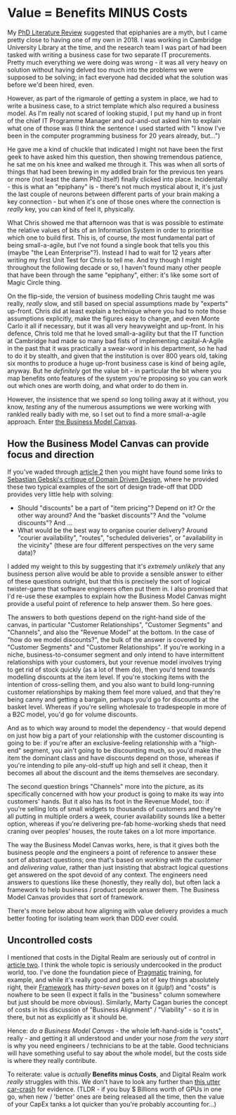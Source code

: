 # Value = Benefits MINUS Costs

My [PhD Literature Review](https://repository.lboro.ac.uk/articles/thesis/Does_the_way_museum_staff_define_inspiration_help_them_work_with_information_from_visitors_Social_Media_/9496598?file=17123216) suggested that epiphanies are a myth, but I came pretty close to having one of my own in 2018. I was working in Cambridge University Library at the time, and the research team I was part of had been tasked with writing a business case for two separate IT procurements. Pretty much everything we were doing was wrong - it was all very heavy on solution without having delved too much into the problems we were supposed to be solving; in fact everyone had decided what the solution was before we'd been hired, even.

However, as part of the rigmarole of getting a system in place, we had to write a business case, to a strict template which also required a business model. As I'm really not scared of looking stupid, I put my hand up in front of the chief IT Programme Manager and out-and-out asked him to explain what one of those was (I think the sentence I used started with "I know I've been in the computer programming business for 20 years already, but...")

He gave me a kind of chuckle that indicated I might not have been the first geek to have asked him this question, then showing tremendous patience, he sat me on his knee and walked me through it. This was when all sorts of things that had been brewing in my addled brain for the previous ten years or more (not least the damn PhD itself) finally clicked into place. Incidentally - this is what an "epiphany" is - there's not much mystical about it, it's just the last couple of neurons between different parts of your brain making a key connection - but when it's one of those ones where the connection is *really* key, you can kind of feel it, physically.

What Chris showed me that afternoon was that is was possible to estimate the relative values of bits of an Information System in order to prioritise which one to build first. This is, of course, *the* most fundamental part of being small-a-agile, but I've not found a single book that tells you this (maybe "the Lean Enterprise"?). Instead I had to wait for 12 years after writing my first Unit Test for Chris to tell me. And try though I might throughout the following decade or so, I haven't found many other people that have been through the same "epiphany", either: it's like some sort of Magic Circle thing.

On the flip-side, the version of business modelling Chris taught me was really, *really* slow, and still based on special assumptions made by "experts" up-front. Chris did at least explain a technique where you had to note those assumptions explicitly, make the figures easy to change, and even Monte Carlo it all if necessary, but it was all very heavyweight and up-front. In his defence, Chris told me that he loved small-a-agility but that the IT function at Cambridge had made so many bad fists of implementing capital-A-Agile in the past that it was practically a swear-word in his department, so he had to do it by stealth, and given that the institution is over 800 years old, taking six months to produce a huge up-front business case is kind of being agile, anyway. But he *definitely* got the value bit - in particular the bit where you map benefits onto features of the system you're proposing so you can work out which ones are worth doing, and what order to do them in.

However, the insistence that we spend *so* long toiling away at it without, you know, *testing* any of the numerous assumptions we were working with rankled really badly with me, so I set out to find a more small-a-agile approach. Enter [the Business Model Canvas](https://www.strategyzer.com/library/the-business-model-canvas).

## How the Business Model Canvas can provide focus and direction

If you've waded through [article 2](./Agile_AntiPatterns.md) then you might have found some links to [Sebastian Gebski's critique of Domain Driven Design](https://no-kill-switch.ghost.io/the-failed-promise-of-domain-driven-design-part-1/), where he provided these two typical examples of the sort of design trade-off that DDD provides very little help with solving:

* Should "discounts" be a part of "item pricing"? Depend on it? Or the other way around? And the "basket discounts"? And the "volume discounts"? And ...
* What would be the best way to organise courier delivery? Around "courier availability", "routes", "scheduled deliveries", or "availability in the vicinity" (these are four different perspectives on the very same data)?

I added my weight to this by suggesting that it's *extremely unlikely* that any business person alive would be able to provide a sensible answer to either of these questions outright, but that this is precisely the sort of logical twister-game that software engineers often put them in. I also promised that I'd re-use these examples to explain how the Business Model Canvas might provide a useful point of reference to help answer them. So here goes.

The answers to both questions depend on the right-hand side of the canvas, in particular "Customer Relationships", "Customer Segments" and "Channels", and also the "Revenue Model" at the bottom. In the case of "how do we model discounts?", the bulk of the answer is covered by "Customer Segments" and "Customer Relationships". If you're working in a niche, business-to-consumer segment and only intend to have intermittent relationships with your customers, but your revenue model involves trying to get rid of stock quickly (as a lot of them do), then you'd tend towards modelling discounts at the item level. If you're stocking items with the intention of cross-selling them, and you also want to build long-running customer relationships by making them feel more valued, and that they're being canny and getting a bargain, perhaps you'd go for discounts at the basket level. Whereas if you're selling wholesale to tradespeople in more of a B2C model, you'd go for volume discounts.

And as to which way around to model the dependency - that would depend on just how big a part of your relationship with the customer discounting is going to be: if you're after an exclusive-feeling relationship with a "high-end" segment, you ain't going to be discounting much, so you'd make the item the dominant class and have discounts depend on those, whereas if you're intending to pile any-old-stuff up high and sell it cheap, then it becomes all about the discount and the items themselves are secondary.

The second question brings "Channels" more into the picture, as its specifically concerned with how your product is going to make its way into customers' hands. But it also has its foot in the Revenue Model, too: if you're selling lots of small widgets to thousands of customers and they're all putting in multiple orders a week, courier availability sounds like a better option, whereas if you're delivering pre-fab home-working sheds that need craning over peoples' houses, the route takes on a lot more importance.

The way the Business Model Canvas works, here, is that it gives both the business people *and* the engineers a point of reference to answer these sort of abstract questions; one that's based on *working with the customer* and *delivering value*, rather than just insisting that abstract logical questions get answered on the spot devoid of any context. The engineers need answers to questions like these (honestly, they really do), but often lack a framework to help business / product people answer them. The Business Model Canvas provides that sort of framework.

There's more below about how aligning with value delivery provides a much better footing for isolating team work than DDD ever could.

## Uncontrolled costs

I mentioned that costs in the Digital Realm are seriously out of control in [article two](Agile_AntiPatterns.md). I think the whole topic is seriously undercooked in the product world, too. I've done the foundation piece of [Pragmatic](https://www.pragmaticinstitute.com/product/) training, for example, and while it's really good and gets a lot of key things absolutely right, their [Framework](https://www.pragmaticinstitute.com/product/framework/) has *thirty-seven* boxes on it (gulp!) and "costs" is nowhere to be seen (I expect it falls in the "business" column somewhere but just should be more obvious). Similarly, Marty Cagan buries the concept of costs in his discussion of "Business Alignment" / "Viability" - so it *is* in there, but not as explicitly as it should be.

Hence: *do a Business Model Canvas* - the whole left-hand-side is "costs", really - and getting it all understood and under your nose *from the very start* is why you need engineers / technicians to be at the table. Good technicians will have something useful to say about the whole model, but the costs side is where they really contribute.  

To reiterate: value is *actually* **Benefits minus Costs**, and Digital Realm work *really* struggles with this. We don't have to look any further than [this utter car-crash](https://markets.businessinsider.com/news/stocks/ai-stocks-risk-nvidia-gpus-blackwell-tech-outlook-depreciation-accounting-2024-8) for evidence. (TLDR - if you buy $ Billions worth of GPUs in one go, when new / 'better' ones are being released all the time, then the value of your CapEx tanks a lot quicker than you're probably accounting for...)
